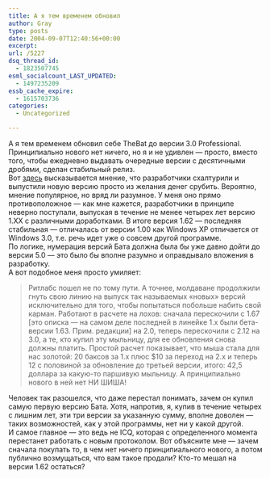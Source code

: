 ```yaml
---
title: А я тем временем обновил
author: Gray
type: posts
date: 2004-09-07T12:40:56+00:00
excerpt:
url: /5227
dsq_thread_id:
  - 1823507745
esml_socialcount_LAST_UPDATED:
  - 1497235209
essb_cache_expire:
  - 1615703736
categories:
  - Uncategorized

---
```








А я тем временем обновил себе TheBat до версии 3.0 Professional. Принципиально нового нет ничего, но я и не удивлен &#8212; просто, вместо того, чтобы ежедневно выдавать очередные версии с десятичными дробями, сделан стабильный релиз.  
Вот <a href="http://softodrom.ru/article/4/700_1.shtml" target="_blank">здесь</a> высказывается мнение, что разработчики схалтурили и выпустили новую версию просто из желания денег срубить. Вероятно, мнение популярное, но вряд ли разумное. У меня оно прямо противоположное &#8212; как мне кажется, разработчики в принципе неверно поступали, выпуская в течение не менее четырех лет версию 1.XX с различными доработками. В итоге версия 1.62 &#8212; последняя стабильная &#8212; отличалась от версии 1.00 как Windows XP отличается от Windows 3.0, т.е. речь идет уже о совсем другой программе.  
По логике, нумерация версий Бата должна была бы уже давно дойти до версии 5.0 &#8212; это было бы вполне разумно и оправдывало вложения в разработку.  
А вот подобное меня просто умиляет:

> Ритлабс пошел не по тому пути. А точнее, молдаване продолжили гнуть свою линию на выпуск так называемых &#171;новых&#187; версий исключительно для того, чтобы попытаться побольше набить свой карман. Работают в расчете на лохов: сначала перескочили с 1.67 [это описка &#8212; на самом деле последней в линейке 1.x были бета-версии 1.63. Прим. редакции] на 2.0, теперь перескочили с 2.12 на 3.0, а те, кто купил эту мыльницу, для ее обновления снова должны платить. Простой расчет показывает, что мыша стала для нас золотой: 20 баксов за 1.x плюс $10 за переход на 2.x и теперь 12 с половиной за обновление до третьей версии, итого: 42,5 доллара за какую-то паршивую мыльницу. А принципиально нового в ней нет НИ ШИША!

Человек так разошелся, что даже перестал понимать, зачем он купил самую первую версию Бата. Хотя, напротив, я, купив в течение четырех с лишним лет, эти три версии за указанную сумму, вполне доволен &#8212; таких возможностей, как у этой программы, нет ни у какой другой.  
И самое главное &#8212; это ведь не ICQ, которая с определенного момента перестанет работать с новым протоколом. Вот объясните мне &#8212; зачем сначала покупать то, в чем нет ничего принципиального нового, а потом публично возмущаться, что вам такое продали? Кто-то мешал на версии 1.62 остаться?